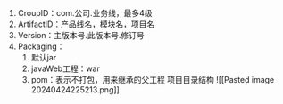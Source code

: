 1. CroupID：com.公司.业务线，最多4级
2. ArtifactID：产品线名，模块名，项目名
3. Version：主版本号.此版本号.修订号
4. Packaging：
	1. 默认jar
	2. javaWeb工程：war
	3. pom：表示不打包，用来继承的父工程
项目目录结构
![[Pasted image 20240424225213.png]]
